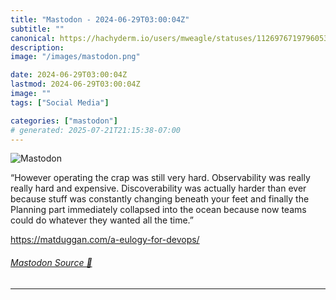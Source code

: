 ```yaml
---
title: "Mastodon - 2024-06-29T03:00:04Z"
subtitle: ""
canonical: https://hachyderm.io/users/mweagle/statuses/112697671979605346
description:
image: "/images/mastodon.png"

date: 2024-06-29T03:00:04Z
lastmod: 2024-06-29T03:00:04Z
image: ""
tags: ["Social Media"]

categories: ["mastodon"]
# generated: 2025-07-21T21:15:38-07:00
---
```

![Mastodon](/images/mastodon.png)

<p>“However operating the crap was still very hard. Observability was really really hard and expensive. Discoverability was actually harder than ever because stuff was constantly changing beneath your feet and finally the Planning part immediately collapsed into the ocean because now teams could do whatever they wanted all the time.”</p><p><a href="https://matduggan.com/a-eulogy-for-devops/" target="_blank" rel="nofollow noopener noreferrer" translate="no"><span class="invisible">https://</span><span class="ellipsis">matduggan.com/a-eulogy-for-dev</span><span class="invisible">ops/</span></a></p>


###### [Mastodon Source 🐘](https://hachyderm.io/@mweagle/112697671979605346)

___
